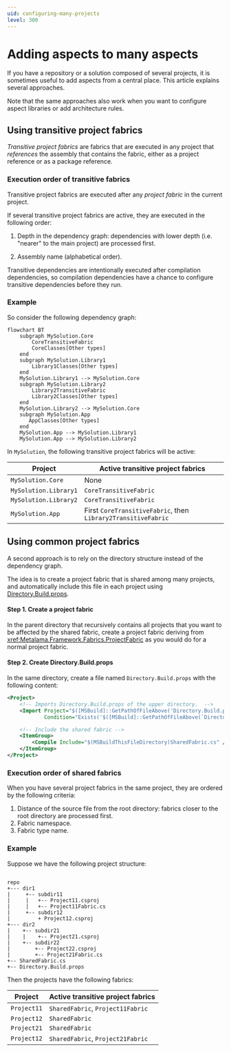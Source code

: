 ```yaml
---
uid: configuring-many-projects
level: 300
---
```


# Adding aspects to many aspects

If you have a repository or a solution composed of several projects, it is sometimes useful to add aspects from a central place. This article explains several approaches.

Note that the same approaches also work when you want to configure aspect libraries or add architecture rules.

## Using transitive project fabrics

_Transitive project fabrics_ are fabrics that are executed in any project that _references_ the assembly that contains the fabric, either as a project reference or as a package reference.

### Execution order of transitive fabrics

Transitive project fabrics are executed after any _project fabric_ in the current project.

If several transitive project fabrics are active, they are executed in the following order:

1. Depth in the dependency graph: dependencies with lower depth (i.e. "nearer" to the main project) are processed first.

2. Assembly name (alphabetical order).

Transitive dependencies are intentionally executed after compilation dependencies, so compilation dependencies have a chance to configure transitive dependencies before they run.


### Example

So consider the following dependency graph:

```mermaid
flowchart BT
    subgraph MySolution.Core
        CoreTransitiveFabric
        CoreClasses[Other types]
    end
    subgraph MySolution.Library1
        Library1Classes[Other types]
    end
    MySolution.Library1 --> MySolution.Core
    subgraph MySolution.Library2
        Library2TransitiveFabric
        Library2Classes[Other types]
    end
    MySolution.Library2 --> MySolution.Core
    subgraph MySolution.App
       AppClasses[Other types]
    end
    MySolution.App --> MySolution.Library1
    MySolution.App --> MySolution.Library2
```

In `MySolution`, the following transitive project fabrics will be active:

| Project | Active transitive project fabrics |
|--|--|
| `MySolution.Core` | None |
| `MySolution.Library1` | `CoreTransitiveFabric` |
| `MySolution.Library2` | `CoreTransitiveFabric` |
| `MySolution.App` | First `CoreTransitiveFabric`, then `Library2TransitiveFabric` |


## Using common project fabrics

A second approach is to rely on the directory structure instead of the dependency graph. 

The idea is to create a project fabric that is shared among many projects, and automatically include this file in each project using [Directory.Build.props](https://learn.microsoft.com/en-us/visualstudio/msbuild/customize-your-build).


#### Step 1. Create a project fabric

In the parent directory that recursively contains all projects that you want to be affected by the shared fabric, create a project fabric deriving from <xref:Metalama.Framework.Fabrics.ProjectFabric> as you would do for a normal project fabric.


#### Step 2. Create Directory.Build.props

In the same directory, create a file named `Directory.Build.props` with the following content:

```xml
<Project>
	<!-- Imports Directory.Build.props of the upper directory.  -->
	<Import Project="$([MSBuild]::GetPathOfFileAbove('Directory.Build.props', '$(MSBuildThisFileDirectory)../'))" 
			Condition="Exists('$([MSBuild]::GetPathOfFileAbove(`Directory.Build.props`, `$(MSBuildThisFileDirectory)../`))')"/>

	<!-- Include the shared fabric -->
	<ItemGroup>
        <Compile Include="$(MSBuildThisFileDirectory)SharedFabric.cs" />
    </ItemGroup>
</Project>
```

### Execution order of shared fabrics

 When you have several project fabrics in the same project, they are ordered by the following criteria:

1. Distance of the source file from the root directory: fabrics closer to the root directory are processed first.
2. Fabric namespace.
3. Fabric type name.

### Example

Suppose we have the following project structure:

```text

repo
+--- dir1
|     +-- subdir11
|     |   +-- Project11.csproj
|     |   +-- Project11Fabric.cs 
|     +-- subdir12
|         + Project12.csproj
+--- dir2
|    +-- subdir21
|    |    +-- Project21.csproj
|    +-- subdir22
|        +-- Project22.csproj
|        +-- Project21Fabric.cs
+-- SharedFabric.cs
+-- Directory.Build.props
```

Then the projects have the following fabrics:


| Project | Active transitive project fabrics |
|--|--|
| `Project11` | `SharedFabric`, `Project11Fabric` |
| `Project12` | `SharedFabric` |
| `Project21` | `SharedFabric` |
| `Project12` | `SharedFabric`, `Project21Fabric` |
